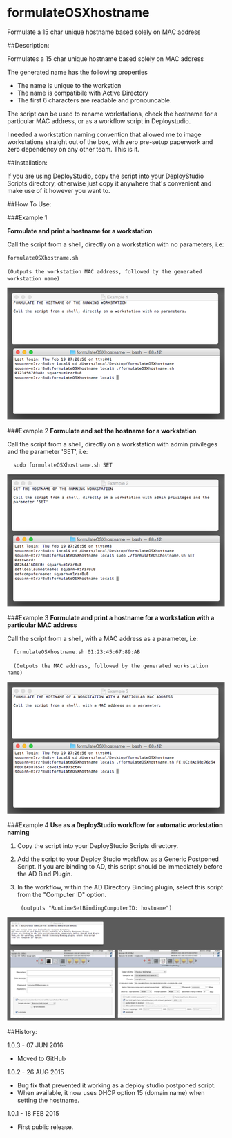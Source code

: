 # formulateOSXhostname
Formulate a 15 char unique hostname based solely on MAC address

##Description:

Formulates a 15 char unique hostname based solely on MAC address

The generated name has the following properties

* The name is unique to the workstion
* The name is compatibile with Active Directory
* The first 6 characters are readable and pronouncable.

The script can be used to rename workstations, check the hostname for a particular MAC address, or as a workflow script in Deploystudio.

I needed a workstation naming convention that allowed me to image workstations straight out of the box, with zero pre-setup paperwork and zero dependency on any other team. This is it.

##Installation:

If you are using DeployStudio, copy the script into your DeployStudio Scripts directory, otherwise just copy it anywhere that's convenient and make use of it however you want to.

##How To Use:

###Example 1

**Formulate and print a hostname for a workstation**

Call the script from a shell, directly on a workstation with no parameters, i.e:

	formulateOSXhostname.sh
	
	(Outputs the workstation MAC address, followed by the generated workstation name)

![Example 1](images/Example-1.png "Example 1")

###Example 2
**Formulate and set the hostname for a workstation**

Call the script from a shell, directly on a workstation with admin privileges
and the parameter 'SET', i.e:

	  sudo formulateOSXhostname.sh SET

![Example 2](images/Example-2.png "Example 2")

###Example 3
**Formulate and print a hostname for a workstation with a particular MAC address**

Call the script from a shell, with a MAC address as a parameter, i.e:

	  formulateOSXhostname.sh 01:23:45:67:89:AB

	  (Outputs the MAC address, followed by the generated workstation name)

![Example 3](images/Example-3.png "Example 3")

###Example 4
**Use as a DeployStudio workflow for automatic workstation naming**

1. Copy the script into your DeployStudio Scripts directory.

2. Add the script to your Deploy Studio workflow as a Generic Postponed Script. If you are binding to AD, this script should be immediately before the AD Bind Plugin.

3. In the workflow, within the AD Directory Binding plugin, select this script from the "Computer ID" option.

		(outputs "RuntimeSetBindingComputerID: hostname")

![Example 4](images/Example-4.png "Example 4")

##History:

1.0.3 - 07 JUN 2016

* Moved to GitHub

1.0.2 - 26 AUG 2015

* Bug fix that prevented it working as a deploy studio postponed script.  
* When available, it now uses DHCP option 15 (domain name) when setting the hostname. 

1.0.1 - 18 FEB 2015

* First public release.
